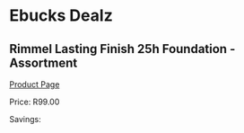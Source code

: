 
# Ebucks Dealz
## Rimmel Lasting Finish 25h Foundation - Assortment
[Product Page](https://www.ebucks.com/web/shop/productSelected.do?prodId=985856795&catId=1186086453)

Price: R99.00

Savings: 


	